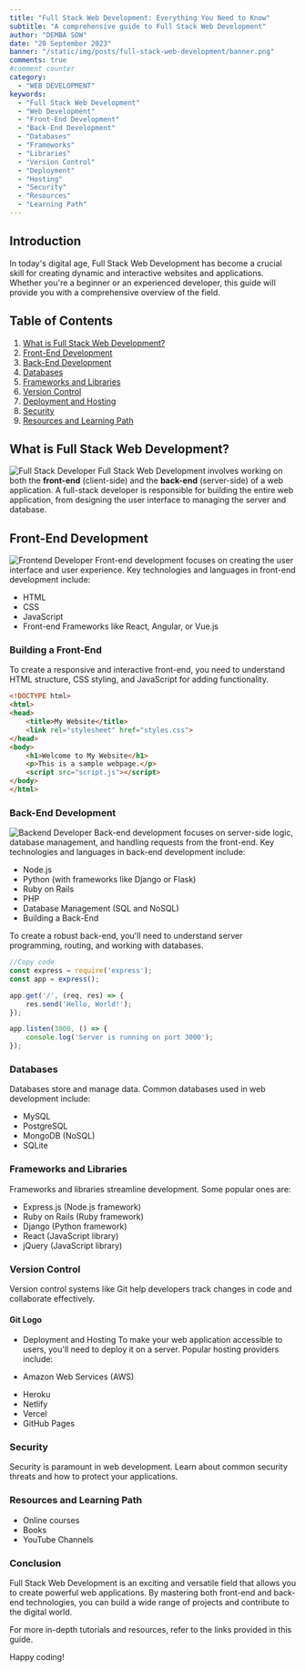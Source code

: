 ```yaml
---
title: "Full Stack Web Development: Everything You Need to Know"
subtitle: "A comprehensive guide to Full Stack Web Development"
author: "DEMBA SOW"
date: "20 September 2023"
banner: "/static/img/posts/full-stack-web-development/banner.png"
comments: true
#comment counter
category:
  - "WEB DEVELOPMENT"
keywords:
  - "Full Stack Web Development"
  - "Web Development"
  - "Front-End Development"
  - "Back-End Development"
  - "Databases"
  - "Frameworks"
  - "Libraries"
  - "Version Control"
  - "Deployment"
  - "Hosting"
  - "Security"
  - "Resources"
  - "Learning Path"
---
```



## Introduction

In today's digital age, Full Stack Web Development has become a crucial skill for creating dynamic and interactive websites and applications. Whether you're a beginner or an experienced developer, this guide will provide you with a comprehensive overview of the field.

## Table of Contents

1. [What is Full Stack Web Development?](#what-is-full-stack-web-development)
2. [Front-End Development](#front-end-development)
3. [Back-End Development](#back-end-development)
4. [Databases](#databases)
5. [Frameworks and Libraries](#frameworks-and-libraries)
6. [Version Control](#version-control)
7. [Deployment and Hosting](#deployment-and-hosting)
8. [Security](#security)
9. [Resources and Learning Path](#resources-and-learning-path)

## What is Full Stack Web Development?

![Full Stack Developer](/static/img/posts/full-stack-web-development/frontend-vs-backend.webp)
Full Stack Web Development involves working on both the **front-end** (client-side) and the **back-end** (server-side) of a web application. A full-stack developer is responsible for building the entire web application, from designing the user interface to managing the server and database.



## Front-End Development

![Frontend Developer](/static/img/posts/full-stack-web-development/frontend-developer.jpg)
Front-end development focuses on creating the user interface and user experience. Key technologies and languages in front-end development include:

- HTML
- CSS
- JavaScript
- Front-end Frameworks like React, Angular, or Vue.js

### Building a Front-End

To create a responsive and interactive front-end, you need to understand HTML structure, CSS styling, and JavaScript for adding functionality.

```html
<!DOCTYPE html>
<html>
<head>
    <title>My Website</title>
    <link rel="stylesheet" href="styles.css">
</head>
<body>
    <h1>Welcome to My Website</h1>
    <p>This is a sample webpage.</p>
    <script src="script.js"></script>
</body>
</html>
```

### Back-End Development

![Backend Developer](/static/img/posts/full-stack-web-development/backend-developer.jpeg)
Back-end development focuses on server-side logic, database management, and handling requests from the front-end. Key technologies and languages in back-end development include:

- Node.js
- Python (with frameworks like Django or Flask)
- Ruby on Rails
- PHP
- Database Management (SQL and NoSQL)
- Building a Back-End

To create a robust back-end, you'll need to understand server programming, routing, and working with databases.

``` javascript
//Copy code
const express = require('express');
const app = express();

app.get('/', (req, res) => {
    res.send('Hello, World!');
});

app.listen(3000, () => {
    console.log('Server is running on port 3000');
});
```
### Databases
Databases store and manage data. Common databases used in web development include:

- MySQL
- PostgreSQL
- MongoDB (NoSQL)
- SQLite
### Frameworks and Libraries
Frameworks and libraries streamline development. Some popular ones are:

- Express.js (Node.js framework)
- Ruby on Rails (Ruby framework)
- Django (Python framework)
- React (JavaScript library)
- jQuery (JavaScript library)
### Version Control

Version control systems like Git help developers track changes in code and collaborate effectively.

#### Git Logo

- Deployment and Hosting
To make your web application accessible to users, you'll need to deploy it on a server. Popular hosting providers include:

- Amazon Web Services (AWS)
* Heroku
* Netlify
* Vercel
* GitHub Pages


### Security
Security is paramount in web development. Learn about common security threats and how to protect your applications.

### Resources and Learning Path
* Online courses
* Books
* YouTube Channels


### Conclusion
Full Stack Web Development is an exciting and versatile field that allows you to create powerful web applications. By mastering both front-end and back-end technologies, you can build a wide range of projects and contribute to the digital world.

For more in-depth tutorials and resources, refer to the links provided in this guide.

Happy coding!